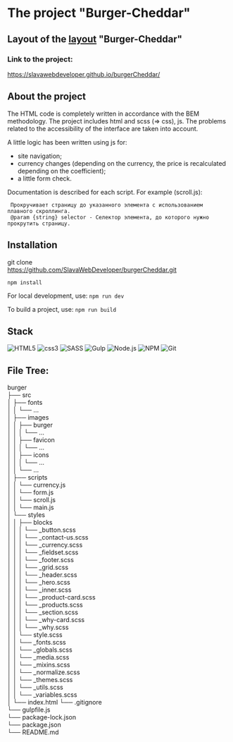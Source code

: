 # The project "Burger-Cheddar"

## Layout of the [layout](https://www.figma.com/file/IFv8loVtsbUjm6lGQFk9gC/landing?type=design&node-id=252-588&mode=design&t=8TkoP25j1vjXkRLz-0) "Burger-Cheddar"

### Link to the project:
https://slavawebdeveloper.github.io/burgerCheddar/

## About the project
The HTML code is completely written in accordance with the BEM methodology. The project includes html and scss (=> css), js. The problems related to the accessibility of the interface are taken into account.

A little logic has been written using js for:
  - site navigation;
  - currency changes (depending on the currency, the price is recalculated depending on the coefficient);
  - a little form check.

Documentation is described for each script. For example (scroll.js):
```
 Прокручивает страницу до указанного элемента с использованием плавного скроллинга.    
 @param {string} selector - Селектор элемента, до которого нужно прокрутить страницу.
```


## Installation

git clone  
https://github.com/SlavaWebDeveloper/burgerCheddar.git

`npm install`

For local development, use:
`npm run dev` 

To build a project, use:
`npm run build`

## Stack
![HTML5](https://img.shields.io/badge/HTML5-E34F26?style=for-the-badge&logo=html5&logoColor=white)
![css3](https://img.shields.io/badge/CSS3-1572B6?style=for-the-badge&logo=css3&logoColor=white)
![SASS](https://img.shields.io/badge/SASS-hotpink.svg?style=for-the-badge&logo=SASS&logoColor=white)
![Gulp](https://img.shields.io/badge/GULP-%23CF4647.svg?style=for-the-badge&logo=gulp&logoColor=white)
![Node.js](https://img.shields.io/badge/Node.js-43853D?style=for-the-badge&logo=node.js&logoColor=white)
![NPM](https://img.shields.io/badge/NPM-%23CB3837.svg?style=for-the-badge&logo=npm&logoColor=white)
![Git](https://img.shields.io/badge/git-%23F05033.svg?style=for-the-badge&logo=git&logoColor=white)

## File Tree:
burger  
├── src  
│   ├── fonts  
│   │   └── ...  
│   ├── images  
│   │   ├── burger  
│   │   │   └── ...  
│   │   ├── favicon  
│   │   │   └── ...  
│   │   ├── icons  
│   │   │   └── ...  
│   │   └── ...   
│   ├── scripts  
│   │   └── currency.js  
│   │   └── form.js  
│   │   └── scroll.js  
│   │   └── main.js  
│   └── styles  
│   │   ├── blocks  
│   │   │   └── _button.scss  
│   │   │   └── _contact-us.scss  
│   │   │   └── _currency.scss  
│   │   │   └── _fieldset.scss  
│   │   │   └── _footer.scss  
│   │   │   └── _grid.scss  
│   │   │   └── _header.scss  
│   │   │   └── _hero.scss  
│   │   │   └── _inner.scss  
│   │   │   └── _product-card.scss  
│   │   │   └── _products.scss  
│   │   │   └── _section.scss  
│   │   │   └── _why-card.scss  
│   │   │   └── _why.scss  
│   │   └── style.scss  
│   │   └── _fonts.scss  
│   │   └── _globals.scss  
│   │   └── _media.scss  
│   │   └── _mixins.scss  
│   │   └── _normalize.scss  
│   │   └── _themes.scss  
│   │   └── _utils.scss  
│   │   └── _variables.scss  
│   └── index.html 
└── .gitignore  
└── gulpfile.js  
└── package-lock.json  
└── package.json  
└── README.md 
